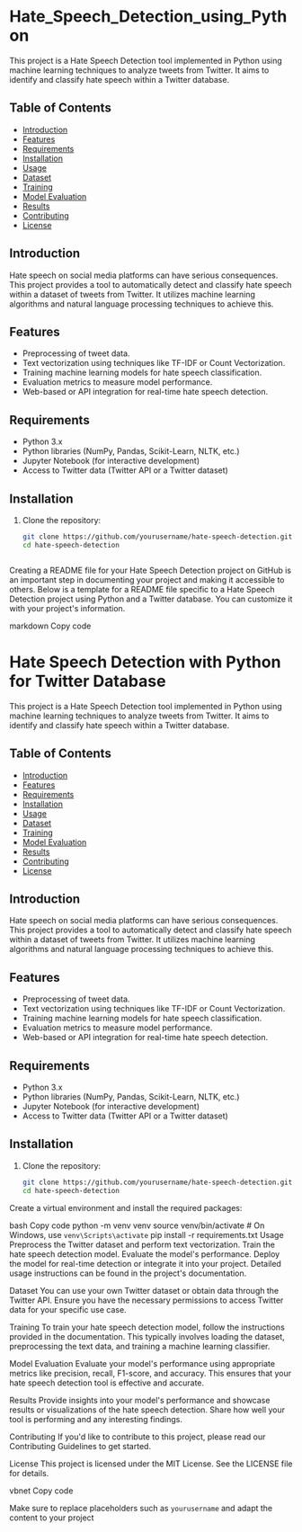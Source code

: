 # Hate_Speech_Detection_using_Python
This project is a Hate Speech Detection tool implemented in Python using machine learning techniques to analyze tweets from Twitter. It aims to identify and classify hate speech within a Twitter database.

## Table of Contents

- [Introduction](#introduction)
- [Features](#features)
- [Requirements](#requirements)
- [Installation](#installation)
- [Usage](#usage)
- [Dataset](#dataset)
- [Training](#training)
- [Model Evaluation](#model-evaluation)
- [Results](#results)
- [Contributing](#contributing)
- [License](#license)

## Introduction

Hate speech on social media platforms can have serious consequences. This project provides a tool to automatically detect and classify hate speech within a dataset of tweets from Twitter. It utilizes machine learning algorithms and natural language processing techniques to achieve this.

## Features

- Preprocessing of tweet data.
- Text vectorization using techniques like TF-IDF or Count Vectorization.
- Training machine learning models for hate speech classification.
- Evaluation metrics to measure model performance.
- Web-based or API integration for real-time hate speech detection.

## Requirements

- Python 3.x
- Python libraries (NumPy, Pandas, Scikit-Learn, NLTK, etc.)
- Jupyter Notebook (for interactive development)
- Access to Twitter data (Twitter API or a Twitter dataset)

## Installation

1. Clone the repository:

   ```bash
   git clone https://github.com/yourusername/hate-speech-detection.git
   cd hate-speech-detection


   
Creating a README file for your Hate Speech Detection project on GitHub is an important step in documenting your project and making it accessible to others. Below is a template for a README file specific to a Hate Speech Detection project using Python and a Twitter database. You can customize it with your project's information.

markdown
Copy code
# Hate Speech Detection with Python for Twitter Database

This project is a Hate Speech Detection tool implemented in Python using machine learning techniques to analyze tweets from Twitter. It aims to identify and classify hate speech within a Twitter database.

## Table of Contents

- [Introduction](#introduction)
- [Features](#features)
- [Requirements](#requirements)
- [Installation](#installation)
- [Usage](#usage)
- [Dataset](#dataset)
- [Training](#training)
- [Model Evaluation](#model-evaluation)
- [Results](#results)
- [Contributing](#contributing)
- [License](#license)

## Introduction

Hate speech on social media platforms can have serious consequences. This project provides a tool to automatically detect and classify hate speech within a dataset of tweets from Twitter. It utilizes machine learning algorithms and natural language processing techniques to achieve this.

## Features

- Preprocessing of tweet data.
- Text vectorization using techniques like TF-IDF or Count Vectorization.
- Training machine learning models for hate speech classification.
- Evaluation metrics to measure model performance.
- Web-based or API integration for real-time hate speech detection.

## Requirements

- Python 3.x
- Python libraries (NumPy, Pandas, Scikit-Learn, NLTK, etc.)
- Jupyter Notebook (for interactive development)
- Access to Twitter data (Twitter API or a Twitter dataset)

## Installation

1. Clone the repository:

   ```bash
   git clone https://github.com/yourusername/hate-speech-detection.git
   cd hate-speech-detection
Create a virtual environment and install the required packages:

bash
Copy code
python -m venv venv
source venv/bin/activate  # On Windows, use `venv\Scripts\activate`
pip install -r requirements.txt
Usage
Preprocess the Twitter dataset and perform text vectorization.
Train the hate speech detection model.
Evaluate the model's performance.
Deploy the model for real-time detection or integrate it into your project.
Detailed usage instructions can be found in the project's documentation.

Dataset
You can use your own Twitter dataset or obtain data through the Twitter API. Ensure you have the necessary permissions to access Twitter data for your specific use case.

Training
To train your hate speech detection model, follow the instructions provided in the documentation. This typically involves loading the dataset, preprocessing the text data, and training a machine learning classifier.

Model Evaluation
Evaluate your model's performance using appropriate metrics like precision, recall, F1-score, and accuracy. This ensures that your hate speech detection tool is effective and accurate.

Results
Provide insights into your model's performance and showcase results or visualizations of the hate speech detection. Share how well your tool is performing and any interesting findings.

Contributing
If you'd like to contribute to this project, please read our Contributing Guidelines to get started.

License
This project is licensed under the MIT License. See the LICENSE file for details.

vbnet
Copy code

Make sure to replace placeholders such as `yourusername` and adapt the content to your project
